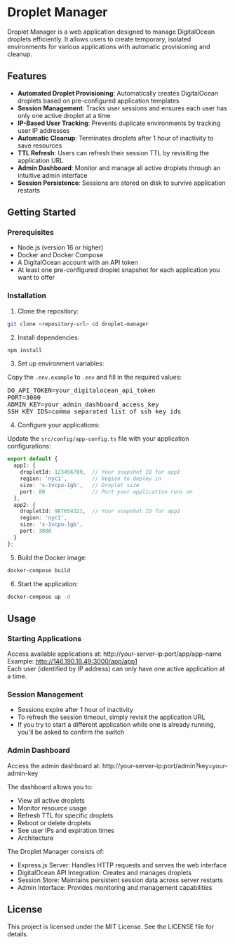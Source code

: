 # Droplet Manager

Droplet Manager is a web application designed to manage DigitalOcean droplets efficiently. It allows users to create temporary, isolated environments for various applications with automatic provisioning and cleanup.

## Features

- **Automated Droplet Provisioning**: Automatically creates DigitalOcean droplets based on pre-configured application templates
- **Session Management**: Tracks user sessions and ensures each user has only one active droplet at a time
- **IP-Based User Tracking**: Prevents duplicate environments by tracking user IP addresses
- **Automatic Cleanup**: Terminates droplets after 1 hour of inactivity to save resources
- **TTL Refresh**: Users can refresh their session TTL by revisiting the application URL
- **Admin Dashboard**: Monitor and manage all active droplets through an intuitive admin interface
- **Session Persistence**: Sessions are stored on disk to survive application restarts

## Getting Started

### Prerequisites

- Node.js (version 16 or higher)
- Docker and Docker Compose
- A DigitalOcean account with an API token
- At least one pre-configured droplet snapshot for each application you want to offer

### Installation

1. Clone the repository:
```bash
git clone <repository-url> cd droplet-manager
```

2. Install dependencies:
```bash
npm install
```

3. Set up environment variables:

Copy the `.env.example` to `.env` and fill in the required values:
<pre>
DO_API_TOKEN=your_digitalocean_api_token 
PORT=3000 
ADMIN_KEY=your_admin_dashboard_access_key 
SSH_KEY_IDS=comma_separated_list_of_ssh_key_ids
</pre>

4. Configure your applications:

Update the `src/config/app-config.ts` file with your application configurations:

```typescript
export default {
  app1: {
    dropletId: 123456789,  // Your snapshot ID for app1
    region: 'nyc1',        // Region to deploy in
    size: 's-1vcpu-1gb',   // Droplet size
    port: 80               // Port your application runs on
  },
  app2: {
    dropletId: 987654321,  // Your snapshot ID for app2
    region: 'nyc1',
    size: 's-1vcpu-1gb',
    port: 3000
  }
};
```

5. Build the Docker image:
```bash
docker-compose build
```

6. Start the application:
```bash
docker-compose up -d
```

## Usage
### Starting Applications  
Access available applications at: http://your-server-ip:port/app/app-name  
Example: http://146.190.18.49:3000/app/app1  
Each user (identified by IP address) can only have one active application at a time.  

### Session Management
- Sessions expire after 1 hour of inactivity  
- To refresh the session timeout, simply revisit the application URL  
- If you try to start a different application while one is already running, you'll be asked to confirm the switch  

### Admin Dashboard
Access the admin dashboard at: http://your-server-ip:port/admin?key=your-admin-key  

The dashboard allows you to:  

- View all active droplets  
- Monitor resource usage  
- Refresh TTL for specific droplets  
- Reboot or delete droplets  
- See user IPs and expiration times  
- Architecture  

The Droplet Manager consists of:  

- Express.js Server: Handles HTTP requests and serves the web interface  
- DigitalOcean API Integration: Creates and manages droplets  
- Session Store: Maintains persistent session data across server restarts  
- Admin Interface: Provides monitoring and management capabilities  

## License
This project is licensed under the MIT License. See the LICENSE file for details.
